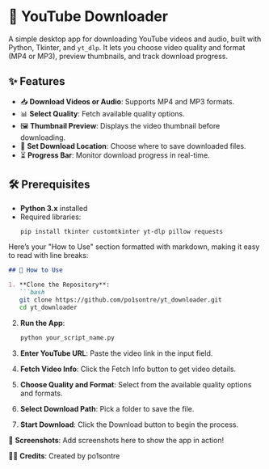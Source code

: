 # 🎥 YouTube Downloader

A simple desktop app for downloading YouTube videos and audio, built with Python, Tkinter, and `yt_dlp`. It lets you choose video quality and format (MP4 or MP3), preview thumbnails, and track download progress.

## ✨ Features
- 📥 **Download Videos or Audio**: Supports MP4 and MP3 formats.
- 📊 **Select Quality**: Fetch available quality options.
- 🖼️ **Thumbnail Preview**: Displays the video thumbnail before downloading.
- 📁 **Set Download Location**: Choose where to save downloaded files.
- ⏳ **Progress Bar**: Monitor download progress in real-time.

## 🛠️ Prerequisites
- **Python 3.x** installed
- Required libraries:
   ```bash
   pip install tkinter customtkinter yt-dlp pillow requests
Here’s your "How to Use" section formatted with markdown, making it easy to read with line breaks:

```markdown
## 🚀 How to Use

1. **Clone the Repository**: 
   ```bash
   git clone https://github.com/po1sontre/yt_downloader.git
   cd yt_downloader
   ```

2. **Run the App**: 
   ```bash
   python your_script_name.py
   ```

3. **Enter YouTube URL**: Paste the video link in the input field.

4. **Fetch Video Info**: Click the Fetch Info button to get video details.

5. **Choose Quality and Format**: Select from the available quality options and formats.

6. **Select Download Path**: Pick a folder to save the file.

7. **Start Download**: Click the Download button to begin the process.

🎨 **Screenshots**: Add screenshots here to show the app in action!

👨‍💻 **Credits**: Created by po1sontre
```
